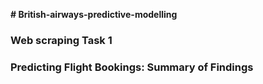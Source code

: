 **# British-airways-predictive-modelling**

### Web scraping Task 1
### Predicting Flight Bookings: Summary of Findings
